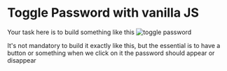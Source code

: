 # Toggle Password with vanilla JS

Your task here is to build something like this
![toggle password](https://cdn.dribbble.com/users/213811/screenshots/2916762/password_visibility_toggle.gif)

It's not mandatory to build it exactly like this, but the essential is to have a button or something when we click on it the password should appear or disappear
